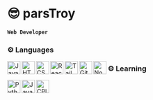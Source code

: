 # 😎 parsTroy

**`Web Developer`**

### ⚙️ Languages

<img align="left" alt="JavaScript" width="30px" style="padding-right:1-px" src="https://cdn.jsdelivr.net/gh/devicons/devicon/icons/javascript/javascript-original.svg">
<img align="left" alt="HTML" width="30px" style="padding-right:1-px" src="https://cdn.jsdelivr.net/gh/devicons/devicon/icons/html5/html5-original.svg">
<img align="left" alt="CSS" width="30px" style="padding-right:1-px" src="https://cdn.jsdelivr.net/gh/devicons/devicon/icons/css3/css3-original.svg">
<img align="left" alt="React" width="30px" style="padding-right:1-px" src="https://cdn.jsdelivr.net/gh/devicons/devicon/icons/react/react-original.svg">
<img align="left" alt="Tailwind CSS" width="30px" style="padding-right:1-px" src="https://cdn.jsdelivr.net/gh/devicons/devicon/icons/tailwindcss/tailwindcss-plain.svg">
<img align="left" alt="Github" width="30px" style="padding-right:1-px" src="https://cdn.jsdelivr.net/gh/devicons/devicon/icons/github/github-original.svg">
<img align="left" alt="NodeJs" width="30px" style="padding-right:1-px" src="https://cdn.jsdelivr.net/gh/devicons/devicon/icons/nodejs/nodejs-original.svg">

### ⚙️ Learning

<img align="left" alt="Python" width="30px" style="padding-right:1-px" src="https://cdn.jsdelivr.net/gh/devicons/devicon/icons/python/python-original.svg">
<img align="left" alt="Java" width="30px" style="padding-right:1-px" src="https://cdn.jsdelivr.net/gh/devicons/devicon/icons/java/java-original.svg">
<img align="left" alt="CPlusPlus" width="30px" style="padding-right:1-px" src="https://cdn.jsdelivr.net/gh/devicons/devicon/icons/cplusplus/cplusplus-original.svg">
<!--
**parsTroy/parsTroy** is a ✨ _special_ ✨ repository because its `README.md` (this file) appears on your GitHub profile.

Here are some ideas to get you started:

- 🔭 I’m currently working on ...
- 🌱 I’m currently learning ...
- 👯 I’m looking to collaborate on ...
- 🤔 I’m looking for help with ...
- 💬 Ask me about ...
- 📫 How to reach me: ...
- 😄 Pronouns: ...
- ⚡ Fun fact: ...
-->
